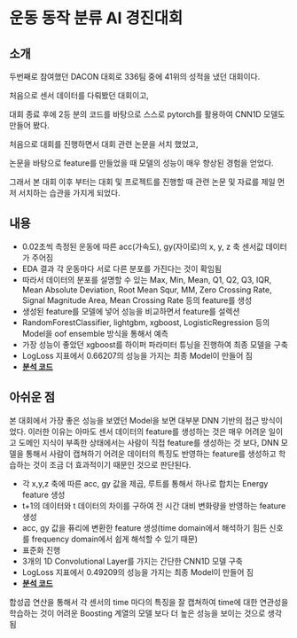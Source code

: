 # 운동 동작 분류 AI 경진대회

## 소개
두번째로 참여했던 DACON 대회로 336팀 중에 41위의 성적을 냈던 대회이다. 

처음으로 센서 데이터를 다뤄봤던 대회이고, 

대회 종료 후에 2등 분의 코드를 바탕으로 스스로 pytorch를 활용하여 CNN1D 모델도 만들어 봤다. 

처음으로 대회를 진행하면서 대회 관련 논문을 서치 했었고, 

논문을 바탕으로 feature를 만들었을 때 모델의 성능이 매우 향상된 경험을 얻었다. 

그래서 본 대회 이후 부터는 대회 및 프로젝트를 진행할 때 관련 논문 및 자료를 제일 먼저 서치하는 습관을 가지게 되었다. 

## 내용
- 0.02초씩 측정된 운동에 따른 acc(가속도), gy(자이로)의 x, y, z 축 센서값 데이터가 주어짐
- EDA 결과 각 운동마다 서로 다른 분포를 가진다는 것이 확임됨
- 따라서 데이터의 분포를 설명할 수 있는 Max, Min, Mean, Q1, Q2, Q3, IQR, Mean Absolute Deviation, Root Mean Squr, MM, Zero Crossing Rate, Signal Magnitude Area, Mean Crossing Rate 등의 feature를 생성
- 생성된 feature를 모델에 넣어 성능을 비교하면서 feature를 설렉션
- RandomForestClassifier, lightgbm, xgboost, LogisticRegression 등의 Model을 oof ensemble 방식을 통해서 예측
- 가장 성능이 좋았던 xgboost를 하이퍼 파라미터 튜닝을 진행하여 최종 모델을 구축
- LogLoss 지표에서 0.66207의 성능을 가지는 최종 Model이 만들어 짐
- [**분석 코드**](https://github.com/SeongBeomLEE/Project/blob/main/DACON_exercise/%EC%9A%B4%EB%8F%99_%EB%8F%99%EC%9E%91_%EB%B6%84%EB%A5%98_AI_%EA%B2%BD%EC%A7%84%EB%8C%80%ED%9A%8C_%EC%B5%9C%EC%A2%85.ipynb)

## 아쉬운 점
본 대회에서 가장 좋은 성능을 보였던 Model을 보면 대부분 DNN 기반의 접근 방식이었다. 이러한 이유는 아마도 센서 데이터의 feature를 생성하는 것은 매우 어려운 일이고 도메인 지식이 부족한 상태에서는 사람이 직접 feature를 생성하는 것 보다, DNN 모델을 통해서 사람이 캡쳐하기 어려운 데이터의 특징도 반영하는 feature를 생성하고 학습하는 것이 조금 더 효과적이기 때문인 것으로 판단된다.

- 각 x,y,z 축에 따른 acc, gy 값을 제곱, 루트를 통해서 하나로 합치는 Energy feature 생성
- t+1의 데이터와 t 데이터의 차이를 구하여 전 시간 대비 변화량을 반영하는 feature 생성
- acc, gy 값을 퓨리에 변환한 feature 생성(time domain에서 해석하기 힘든 신호를 frequency domain에서 쉽게 해석할 수 있기 때문)
- 표준화 진행
- 3개의 1D Convolutional Layer를 가지는 간단한 CNN1D 모델 구축
- LogLoss 지표에서 0.49209의 성능을 가지는 최종 Model이 만들어 짐
- [**분석 코드**](https://github.com/SeongBeomLEE/Project/blob/main/DACON_exercise/private2%EC%9C%84_pytorch_%EA%B5%AC%ED%98%84.ipynb)

합성곱 연산을 통해서 각 센서의 time 마다의 특징을 잘 캡쳐하여 time에 대한 연관성을 학습하는 것이 어려운 Boosting 계열의 모델 보다 더 높은 성능을 보이는 것으로 생각됨